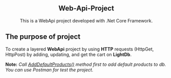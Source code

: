 <h2 align="center"> Web-Api-Project </h2>
<p align="center">This is a WebApi project developed with .Net Core Framework.</p>

## The purpose of project

<p>To create a layered <b>WebApi</b> project by using <b>HTTP</b> requests (HttpGet, HttpPost)
by adding, updating, and get the cart on <b>LightDb</b>.</p>

**Note:** *Call [AddDefaultProducts()](https://github.com/caglardurmus/LiteDbApiProject/blob/master/MyProject.Api/Controllers/ProductsController.cs)
method first to add default products to db. You can use Postman for test the project.*
